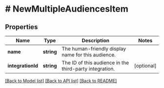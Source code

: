 # # NewMultipleAudiencesItem

## Properties

Name | Type | Description | Notes
------------ | ------------- | ------------- | -------------
**name** | **string** | The human-friendly display name for this audience. | 
**integrationId** | **string** | The ID of this audience in the third-party integration. | [optional] 

[[Back to Model list]](../../README.md#documentation-for-models) [[Back to API list]](../../README.md#documentation-for-api-endpoints) [[Back to README]](../../README.md)



